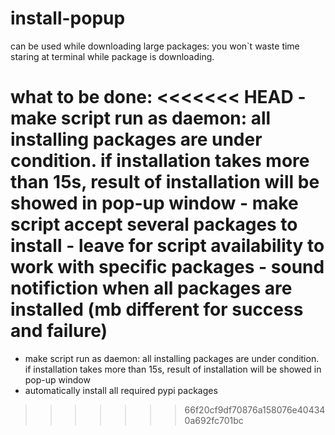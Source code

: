 # install-popup
can be used while downloading large packages: you won`t waste time staring at terminal while package is downloading. 


what to be done:
<<<<<<< HEAD
	- make script run as daemon: all installing packages are under condition. if installation takes more than 15s, result of installation will be showed in pop-up window
	- make script accept several packages to install
	- leave for script availability to work with specific packages
	- sound notifiction when all packages are installed (mb different for success and failure)
=======

- make script run as daemon: all installing packages are under condition. if installation takes more than 15s, result of installation will be showed in pop-up window
- automatically install all required pypi packages
>>>>>>> 66f20cf9df70876a158076e404340a692fc701bc
